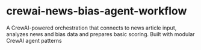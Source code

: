 # crewai-news-bias-agent-workflow
A CrewAI-powered orchestration that connects to news article input, analyzes news and bias data and prepares basic scoring. Built with modular CrewAI agent patterns
